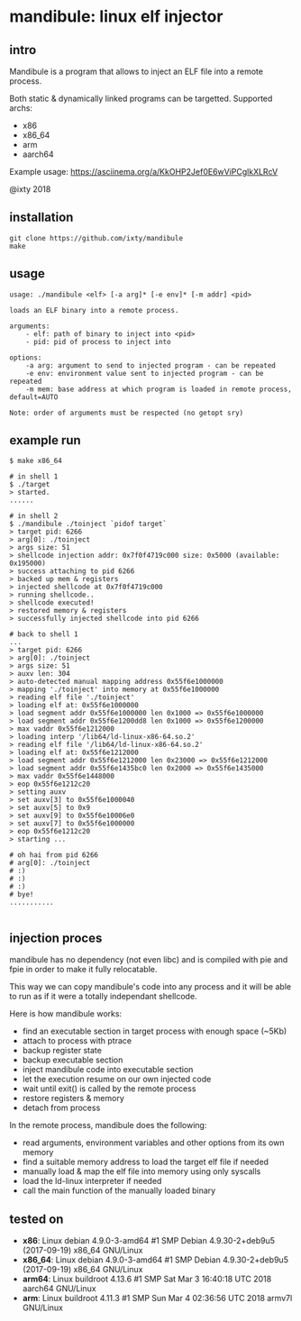 # mandibule: linux elf injector

## intro
Mandibule is a program that allows to inject an ELF file into a remote process.

Both static & dynamically linked programs can be targetted.
Supported archs:

- x86
- x86_64
- arm
- aarch64

Example usage: https://asciinema.org/a/KkOHP2Jef0E6wViPCglkXLRcV

@ixty 2018


## installation
```shell
git clone https://github.com/ixty/mandibule
make
```


## usage
```shell
usage: ./mandibule <elf> [-a arg]* [-e env]* [-m addr] <pid>

loads an ELF binary into a remote process.

arguments:
    - elf: path of binary to inject into <pid>
    - pid: pid of process to inject into

options:
    -a arg: argument to send to injected program - can be repeated
    -e env: environment value sent to injected program - can be repeated
    -m mem: base address at which program is loaded in remote process, default=AUTO

Note: order of arguments must be respected (no getopt sry)
```


## example run
```shell
$ make x86_64

# in shell 1
$ ./target
> started.
......

# in shell 2
$ ./mandibule ./toinject `pidof target`
> target pid: 6266
> arg[0]: ./toinject
> args size: 51
> shellcode injection addr: 0x7f0f4719c000 size: 0x5000 (available: 0x195000)
> success attaching to pid 6266
> backed up mem & registers
> injected shellcode at 0x7f0f4719c000
> running shellcode..
> shellcode executed!
> restored memory & registers
> successfully injected shellcode into pid 6266

# back to shell 1
...
> target pid: 6266
> arg[0]: ./toinject
> args size: 51
> auxv len: 304
> auto-detected manual mapping address 0x55f6e1000000
> mapping './toinject' into memory at 0x55f6e1000000
> reading elf file './toinject'
> loading elf at: 0x55f6e1000000
> load segment addr 0x55f6e1000000 len 0x1000 => 0x55f6e1000000
> load segment addr 0x55f6e1200dd8 len 0x1000 => 0x55f6e1200000
> max vaddr 0x55f6e1212000
> loading interp '/lib64/ld-linux-x86-64.so.2'
> reading elf file '/lib64/ld-linux-x86-64.so.2'
> loading elf at: 0x55f6e1212000
> load segment addr 0x55f6e1212000 len 0x23000 => 0x55f6e1212000
> load segment addr 0x55f6e1435bc0 len 0x2000 => 0x55f6e1435000
> max vaddr 0x55f6e1448000
> eop 0x55f6e1212c20
> setting auxv
> set auxv[3] to 0x55f6e1000040
> set auxv[5] to 0x9
> set auxv[9] to 0x55f6e10006e0
> set auxv[7] to 0x55f6e1000000
> eop 0x55f6e1212c20
> starting ...

# oh hai from pid 6266
# arg[0]: ./toinject
# :)
# :)
# :)
# bye!
...........


```


## injection proces
mandibule has no dependency (not even libc) and is compiled with pie and fpie in order to make it fully relocatable.

This way we can copy mandibule's code into any process and it will be able to run as if it were a totally independant shellcode.

Here is how mandibule works:

- find an executable section in target process with enough space (~5Kb)
- attach to process with ptrace
- backup register state
- backup executable section
- inject mandibule code into executable section
- let the execution resume on our own injected code
- wait until exit() is called by the remote process
- restore registers & memory
- detach from process

In the remote process, mandibule does the following:

- read arguments, environment variables and other options from its own memory
- find a suitable memory address to load the target elf file if needed
- manually load & map the elf file into memory using only syscalls
- load the ld-linux interpreter if needed
- call the main function of the manually loaded binary


## tested on

- __x86__:      Linux debian 4.9.0-3-amd64 #1 SMP Debian 4.9.30-2+deb9u5 (2017-09-19) x86_64 GNU/Linux
- __x86_64__:   Linux debian 4.9.0-3-amd64 #1 SMP Debian 4.9.30-2+deb9u5 (2017-09-19) x86_64 GNU/Linux
- __arm64__:    Linux buildroot 4.13.6 #1 SMP Sat Mar 3 16:40:18 UTC 2018 aarch64 GNU/Linux
- __arm__:      Linux buildroot 4.11.3 #1 SMP Sun Mar 4 02:36:56 UTC 2018 armv7l GNU/Linux

